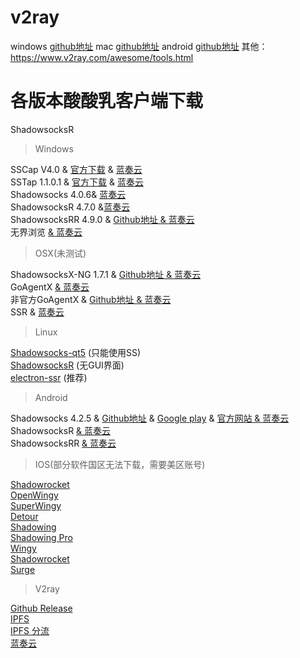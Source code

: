 v2ray
==================================================================
windows [github地址](https://github.com/2dust/v2rayN/releases)
mac [github地址](https://github.com/yanue/V2rayU/releases)
android [github地址](https://github.com/2dust/v2rayNG/releases)
其他：https://www.v2ray.com/awesome/tools.html


各版本酸酸乳客户端下载
==================================================================

ShadowsocksR  
>Windows  

SSCap V4.0 & [官方下载](https://www.sockscap64.com/forums/topic/sscap%E9%85%8D%E7%BD%AE%E6%95%99%E7%A8%8B/) & [蓝奏云](https://pan.lanzou.com/i0dshfi)  
SSTap 1.1.0.1 & [官方下载](https://www.sockscap64.com/sstap/) & [蓝奏云](https://pan.lanzou.com/i0dshzi)  
Shadowsocks 4.0.6& [蓝奏云](https://pan.lanzou.com/i0dsj8d)  
ShadowsocksR 4.7.0 &[蓝奏云](https://pan.lanzou.com/i0dsjkf)  
ShadowsocksRR 4.9.0 & [Github地址 & ](https://github.com/shadowsocksrr/shadowsocksr-csharp/releases)[蓝奏云](https://pan.lanzou.com/i0dsjpa)  
无界浏览 [& ](http://p0hdzoi6o.bkt.clouddn.com/ssr/pc/%E6%97%A0%E7%95%8C%E6%B5%8F%E8%A7%88.7z)[蓝奏云](https://pan.lanzou.com/i0dsk1c)  
>OSX(未测试)  

ShadowsocksX-NG 1.7.1 & [Github地址 & ](https://github.com/shadowsocks/ShadowsocksX-NG/releases/)[蓝奏云](https://pan.lanzou.com/i0j50nc)  
GoAgentX [& ](http://p0hdzoi6o.bkt.clouddn.com/ssr/osx/GoAgentX-v2.3.7.dmg)[蓝奏云](https://pan.lanzou.com/i0dskef)  
非官方GoAgentX & [Github地址 & ](https://github.com/mithril-global/GoAgentX)[蓝奏云](https://pan.lanzou.com/i0dskja)  
SSR & [蓝奏云](https://pan.lanzou.com/i0fzv5g)  
>Linux

[Shadowsocks-qt5](https://github.com/shadowsocks/shadowsocks-qt5/wiki/%E5%AE%89%E8%A3%85%E6%8C%87%E5%8D%97) (只能使用SS)  
[ShadowsocksR](https://github.com/shadowsocksrr/shadowsocksr) (无GUI界面)  
[electron-ssr](https://github.com/erguotou520/electron-ssr) (推荐)  
>Android  

Shadowsocks 4.2.5 & [Github地址](https://github.com/shadowsocks/shadowsocks-android/blob/master/README.md#open-source-licenses) & [Google play](https://play.google.com/store/apps/details?id=com.github.shadowsocks) & [官方网站 & ](https://shadowsocks.org/)[蓝奏云](https://pan.lanzou.com/i0dsl7e)  
ShadowsocksR [& ](http://p0hdzoi6o.bkt.clouddn.com/ssr/pe/ShadowsocksR.apk)[蓝奏云](https://pan.lanzou.com/i0dsl8f)  
ShadowsocksRR [& ](http://p0hdzoi6o.bkt.clouddn.com/ssr/pe/shadowsocksr-android-3.5.1.apk)[蓝奏云](https://pan.lanzou.com/i0dslbi)  
>IOS(部分软件国区无法下载，需要美区账号)  

[Shadowrocket](https://www.25pp.com/ios/detail_1923429/)  
[OpenWingy](https://itunes.apple.com/cn/app/openwingy/id1294672758?mt=8)  
[SuperWingy](https://itunes.apple.com/cn/app/superwingy/id1290093815?mt=8)  
[Detour](https://itunes.apple.com/cn/app/wingy-proxy-for-http-s-socks5/id1178584911?mt=8)  
[Shadowing](https://itunes.apple.com/cn/app/shadowing/id1194879940?mt=8)  
[Shadowing Pro](https://itunes.apple.com/cn/app/shadowing-pro/id1295117556?mt=8)  
[Wingy](https://itunes.apple.com/cn/app/wingy-proxy-for-http-s-socks5/id1178584911?mt=8)  
[Shadowrocket](https://itunes.apple.com/cn/app/shadowrocket/id932747118?l=en&mt=8)  
[Surge](https://itunes.apple.com/cn/app/surge-web-developer-tool-proxy/id1040100637?l=en&mt=8)  
>V2ray

[Github Release](https://github.com/v2ray/v2ray-core/releases)  
[IPFS](https://ipfs.io/ipns/QmdtMuAhEUPFX9NQiGhRj2zhS1oEA76SXNDnZRHqivjMwR)  
[IPFS 分流](https://www.v2ray.com/ipns/QmdtMuAhEUPFX9NQiGhRj2zhS1oEA76SXNDnZRHqivjMwR)  
[蓝奏云](https://pan.lanzou.com/b144778/)

